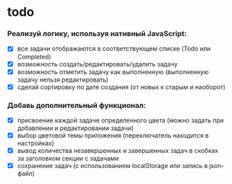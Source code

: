 # todo
### Реализуй логику, используя нативный JavaScript:
- [x] все задачи отображаются в соответствующем списке (Todo или Completed)
- [x] возможность создать/редактировать/удалить задачу
- [x] возможность отметить задачу как выполненную (выполненную задачу
нельзя редактировать)
- [x] сделай сортировку по дате создания (от новых к старым и наоборот)
### Добавь дополнительный функционал:
- [x] присвоение каждой задаче определенного цвета (можно задать при
добавлении и редактировании задачи)
- [x] выбор цветовой темы приложения (переключатель находится в настройках)
- [x] вывод количества незавершенных и завершенных задач в скобках за
заголовком секции с задачами
- [x] сохранение задач (с использованием localStorage или запись в json-файл)
